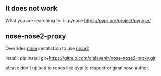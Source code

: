 ## It does not work

What you are searching for is pynose https://pypi.org/project/pynose/

## nose-nose2-proxy

Overrides [nose](https://pypi.org/project/nose/) installation to use [nose2](https://pypi.org/project/nose2/)

install: pip install git+https://github.com/cielavenir/nose-nose2-proxy.git

please don't upload to repos like pypi to respect original nose author.

